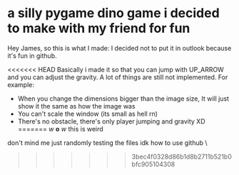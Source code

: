 # a silly pygame dino game i decided to make with my friend for fun

Hey James, so this is what I made:
I decided not to put it in outlook because it's fun in github.

<<<<<<< HEAD
Basically i made it so that you can jump with UP\_ARROW and you can adjust the gravity.
A lot of things are still not implemented. For example:
- When you change the dimensions bigger than the image size, It will just show it the same as how the image was
- You can't scale the window (its small as hell rn)
- There's no obstacle, there's only player jumping and gravity XD
=======
_w_ **o** _w_ this is weird

don't mind me just randomly testing the files idk how to use github
\
>>>>>>> 3bec4f0328d86b1d8b2711b521b0bfc905104308
